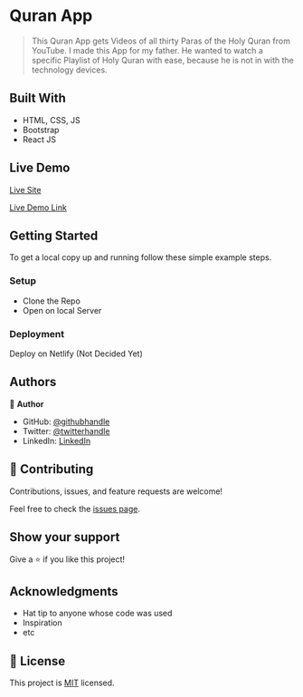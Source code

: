 # Quran App

> This Quran App gets Videos of all thirty Paras of the Holy Quran from YouTube. I made this App for my father. He wanted to watch a specific Playlist of Holy Quran with ease, because he is not in with the technology devices.


## Built With

- HTML, CSS, JS
- Bootstrap
- React JS

## Live Demo

[Live Site](https://quranmajeed.netlify.app/)

[Live Demo Link](https://www.loom.com/share/...)


## Getting Started
To get a local copy up and running follow these simple example steps.

### Setup
- Clone the Repo
- Open on local Server

### Deployment
Deploy on Netlify (Not Decided Yet)


## Authors

👤 **Author**

- GitHub: [@githubhandle](https://github.com/RaoAkif)
- Twitter: [@twitterhandle](https://twitter.com/RaoAkif)
- LinkedIn: [LinkedIn](https://linkedin.com/in/RaoAkif)

## 🤝 Contributing

Contributions, issues, and feature requests are welcome!

Feel free to check the [issues page](../../issues/).

## Show your support

Give a ⭐️ if you like this project!

## Acknowledgments

- Hat tip to anyone whose code was used
- Inspiration
- etc

## 📝 License

This project is [MIT](./MIT.md) licensed.
